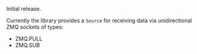 Initial release.

Currently the library provides a `Source` for receiving data via unidirectional ZMQ sockets of types:

* ZMQ.PULL
* ZMQ.SUB
